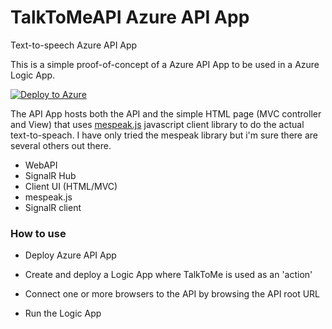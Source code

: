 # TalkToMeAPI Azure API App
Text-to-speech Azure API App

This is a simple proof-of-concept of a Azure API App to be used in a Azure Logic App.

[![Deploy to Azure](http://azuredeploy.net/deploybutton.png)](https://azuredeploy.net/)

The API App hosts both the API and the simple HTML page (MVC controller and View) that uses [mespeak.js](http://www.masswerk.at/mespeak) javascript client library to do the actual text-to-speach. I have only tried the mespeak library but i'm sure there are several others out there.

- WebAPI
- SignalR Hub
- Client UI (HTML/MVC)
- mespeak.js
- SignalR client

### How to use
- Deploy Azure API App
- Create and deploy a Logic App where TalkToMe is used as an 'action'
  
- Connect one or more browsers to the API by browsing the API root URL
- Run the Logic App

